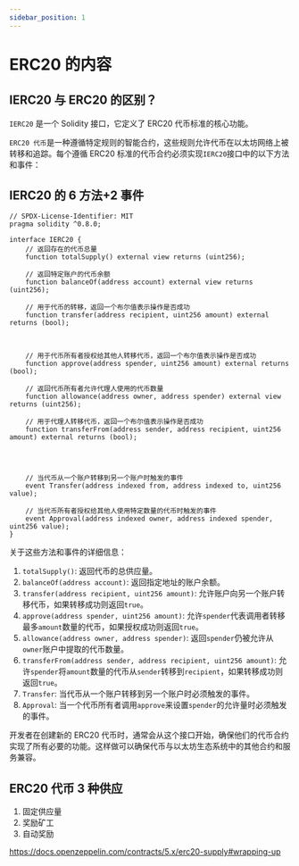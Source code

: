 ```yaml
---
sidebar_position: 1
---
```


# ERC20 的内容

## IERC20 与 ERC20 的区别？

`IERC20` 是一个 Solidity 接口，它定义了 ERC20 代币标准的核心功能。

`ERC20 代币`是一种遵循特定规则的智能合约，这些规则允许代币在以太坊网络上被转移和追踪。每个遵循 ERC20 标准的代币合约必须实现`IERC20`接口中的以下方法和事件：

## IERC20 的 6 方法+2 事件

```solidity
// SPDX-License-Identifier: MIT
pragma solidity ^0.8.0;

interface IERC20 {
    // 返回存在的代币总量
    function totalSupply() external view returns (uint256);

    // 返回特定账户的代币余额
    function balanceOf(address account) external view returns (uint256);

    // 用于代币的转移，返回一个布尔值表示操作是否成功
    function transfer(address recipient, uint256 amount) external returns (bool);



    // 用于代币所有者授权给其他人转移代币，返回一个布尔值表示操作是否成功
    function approve(address spender, uint256 amount) external returns (bool);

    // 返回代币所有者允许代理人使用的代币数量
    function allowance(address owner, address spender) external view returns (uint256);

    // 用于代理人转移代币，返回一个布尔值表示操作是否成功
    function transferFrom(address sender, address recipient, uint256 amount) external returns (bool);




    // 当代币从一个账户转移到另一个账户时触发的事件
    event Transfer(address indexed from, address indexed to, uint256 value);

    // 当代币所有者授权给其他人使用特定数量的代币时触发的事件
    event Approval(address indexed owner, address indexed spender, uint256 value);
}
```

关于这些方法和事件的详细信息：

1. `totalSupply()`: 返回代币的总供应量。
2. `balanceOf(address account)`: 返回指定地址的账户余额。
3. `transfer(address recipient, uint256 amount)`: 允许账户向另一个账户转移代币，如果转移成功则返回`true`。
4. `approve(address spender, uint256 amount)`: 允许`spender`代表调用者转移最多`amount`数量的代币，如果授权成功则返回`true`。
5. `allowance(address owner, address spender)`: 返回`spender`仍被允许从`owner`账户中提取的代币数量。
6. `transferFrom(address sender, address recipient, uint256 amount)`: 允许`spender`将`amount`数量的代币从`sender`转移到`recipient`，如果转移成功则返回`true`。
7. `Transfer`: 当代币从一个账户转移到另一个账户时必须触发的事件。
8. `Approval`: 当一个代币所有者调用`approve`来设置`spender`的允许量时必须触发的事件。

开发者在创建新的 ERC20 代币时，通常会从这个接口开始，确保他们的代币合约实现了所有必要的功能。这样做可以确保代币与以太坊生态系统中的其他合约和服务兼容。

## ERC20 代币 3 种供应

1. 固定供应量
2. 奖励矿工
3. 自动奖励

<a href="https://docs.openzeppelin.com/contracts/5.x/erc20-supply#wrapping-up" target="_blank" >https://docs.openzeppelin.com/contracts/5.x/erc20-supply#wrapping-up</a>
